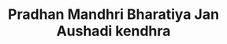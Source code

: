 ---
title: "Pradhan Mandhri Bharatiya Jan Aushadi kendhra"
url: /punnayoorkulam/pradhan-mandhri-bharatiya-jan-aushadi-kendhra/
shop: medical supply
---